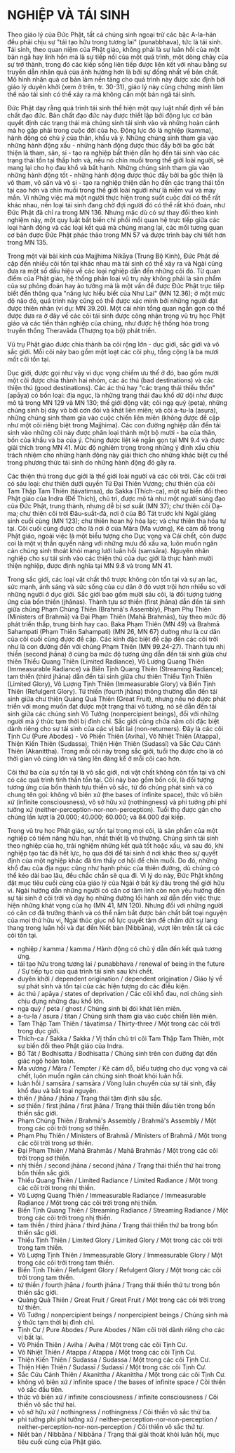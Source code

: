 # NGHIỆP VÀ TÁI SINH

Theo giáo lý của Đức Phật, tất cả chúng sinh ngoại trừ các bậc A-la-hán đều phải chịu sự "tái tạo hữu trong tương lai" (punabbhava), tức là tái sinh. Tái sinh, theo quan niệm của Phật giáo, không phải là sự luân hồi của một bản ngã hay linh hồn mà là sự tiếp nối của một quá trình, một dòng chảy của sự trở thành, trong đó các kiếp sống liên tiếp được liên kết với nhau bằng sự truyền dẫn nhân quả của ảnh hưởng hơn là bởi sự đồng nhất về bản chất. Mô hình nhân quả cơ bản làm nền tảng cho quá trình này được xác định bởi giáo lý duyên khởi (xem ở trên, tr. 30-31), giáo lý này cũng chứng minh làm thế nào tái sinh có thể xảy ra mà không cần một bản ngã tái sinh.

Đức Phật dạy rằng quá trình tái sinh thể hiện một quy luật nhất định về bản chất đạo đức. Bản chất đạo đức này được thiết lập bởi động lực cơ bản quyết định các trạng thái mà chúng sinh tái sinh vào và những hoàn cảnh mà họ gặp phải trong cuộc đời của họ. Động lực đó là nghiệp (kamma), hành động có chủ ý của thân, khẩu và ý. Những chúng sinh tham gia vào những hành động xấu - những hành động được thúc đẩy bởi ba gốc bất thiện là tham, sân, si - tạo ra nghiệp bất thiện dẫn họ đến tái sinh vào các trạng thái tồn tại thấp hơn và, nếu nó chín muồi trong thế giới loài người, sẽ mang lại cho họ đau khổ và bất hạnh. Những chúng sinh tham gia vào những hành động tốt - những hành động được thúc đẩy bởi ba gốc thiện là vô tham, vô sân và vô si - tạo ra nghiệp thiện dẫn họ đến các trạng thái tồn tại cao hơn và chín muồi trong thế giới loài người như là niềm vui và may mắn. Vì những việc mà một người thực hiện trong suốt cuộc đời có thể rất khác nhau, nên loại tái sinh đang chờ đợi người đó có thể rất khó đoán, như Đức Phật đã chỉ ra trong MN 136. Nhưng mặc dù có sự thay đổi theo kinh nghiệm này, một quy luật bất biến chi phối mối quan hệ trực tiếp giữa các loại hành động và các loại kết quả mà chúng mang lại, các mối tương quan cơ bản được Đức Phật phác thảo trong MN 57 và được trình bày chi tiết hơn trong MN 135.

Trong một vài bài kinh của Majjhima Nikāya (Trung Bộ Kinh), Đức Phật đề cập đến nhiều cõi tồn tại khác nhau mà tái sinh có thể xảy ra và Ngài cũng đưa ra một số dấu hiệu về các loại nghiệp dẫn đến những cõi đó. Từ quan điểm của Phật giáo, hệ thống phân loại vũ trụ này không phải là sản phẩm của sự phỏng đoán hay ảo tưởng mà là một vấn đề được Đức Phật trực tiếp biết đến thông qua "năng lực hiểu biết của Như Lai" (MN 12.36); ở một mức độ nào đó, quá trình này cũng có thể được xác minh bởi những người đạt được thiên nhãn (ví dụ: MN 39.20). Một cái nhìn tổng quan ngắn gọn có thể được đưa ra ở đây về các cõi tái sinh được công nhận trong vũ trụ học Phật giáo và các tiền thân nghiệp của chúng, như được hệ thống hóa trong truyền thống Theravāda (Thượng tọa bộ) phát triển.

Vũ trụ Phật giáo được chia thành ba cõi rộng lớn - dục giới, sắc giới và vô sắc giới. Mỗi cõi này bao gồm một loạt các cõi phụ, tổng cộng là ba mươi mốt cõi tồn tại.

Dục giới, được gọi như vậy vì dục vọng chiếm ưu thế ở đó, bao gồm mười một cõi được chia thành hai nhóm, các ác thú (bad destinations) và các thiện thú (good destinations). Các ác thú hay "các trạng thái thiếu thốn" (apāya) có bốn loại: địa ngục, là những trạng thái đau khổ dữ dội như được mô tả trong MN 129 và MN 130; thế giới động vật; cõi ngạ quỷ (peta), những chúng sinh bị dày vò bởi cơn đói và khát liên miên; và cõi a-tu-la (asura), những chúng sinh tham gia vào cuộc chiến liên miên (không được đề cập như một cõi riêng biệt trong Majjhima). Các con đường nghiệp dẫn đến tái sinh vào những cõi này được phân loại thành một bộ mười - ba của thân, bốn của khẩu và ba của ý. Chúng được liệt kê ngắn gọn tại MN 9.4 và được giải thích trong MN 41. Mức độ nghiêm trọng trong những ý định xấu chịu trách nhiệm cho những hành động này giải thích cho những khác biệt cụ thể trong phương thức tái sinh do những hành động đó gây ra.

Các thiện thú trong dục giới là thế giới loài người và các cõi trời. Các cõi trời có sáu loại: chư thiên dưới quyền Tứ Đại Thiên Vương; chư thiên của cõi Tam Thập Tam Thiên (tāvatimsa), do Sakka (Thích-ca), một sự biến đổi theo Phật giáo của Indra (Đế Thích), chủ trì, được mô tả như một người sùng đạo của Đức Phật, trung thành, nhưng dễ bị sơ suất (MN 37); chư thiên cõi Dạ-ma; chư thiên cõi trời Đâu-suất-đà, nơi ở của Bồ Tát trước khi Ngài giáng sinh cuối cùng (MN 123); chư thiên hoan hỷ hóa lạc; và chư thiên tha hóa tự tại. Cõi cuối cùng được cho là nơi ở của Māra (Ma vương), Kẻ cám dỗ trong Phật giáo, ngoài việc là một biểu tượng cho Dục vọng và Cái chết, còn được coi là một vị thần quyền năng với những mưu đồ xấu xa, luôn muốn ngăn cản chúng sinh thoát khỏi mạng lưới luân hồi (samsāra). Nguyên nhân nghiệp cho sự tái sinh vào các thiện thú của dục giới là thực hành mười thiện nghiệp, được định nghĩa tại MN 9.8 và trong MN 41.

Trong sắc giới, các loại vật chất thô trược không còn tồn tại và sự an lạc, sức mạnh, ánh sáng và sức sống của cư dân ở đó vượt trội hơn nhiều so với những người ở dục giới. Sắc giới bao gồm mười sáu cõi, là đối tượng tương ứng của bốn thiền (jhānas). Thành tựu sơ thiền (first jhāna) dẫn đến tái sinh giữa chúng Phạm Chúng Thiên (Brahmā's Assembly), Phạm Phụ Thiên (Ministers of Brahmā) và Đại Phạm Thiên (Mahā Brahmās), tùy theo mức độ phát triển thấp, trung bình hay cao. Baka Phạm Thiên (MN 49) và Brahmā Sahampati (Phạm Thiên Sahampati) (MN 26, MN 67) dường như là cư dân của cõi cuối cùng được đề cập. Các kinh đặc biệt đề cập đến các cõi trời như là con đường đến với chúng Phạm Thiên (MN 99.24-27). Thành tựu nhị thiền (second jhāna) ở cùng ba mức độ tương ứng dẫn đến tái sinh giữa chư thiên Thiểu Quang Thiên (Limited Radiance), Vô Lượng Quang Thiên (Immeasurable Radiance) và Biến Tịnh Quang Thiên (Streaming Radiance); tam thiền (third jhāna) dẫn đến tái sinh giữa chư thiên Thiểu Tịnh Thiên (Limited Glory), Vô Lượng Tịnh Thiên (Immeasurable Glory) và Biến Tịnh Thiên (Refulgent Glory). Tứ thiền (fourth jhāna) thông thường dẫn đến tái sinh giữa chư thiên Quảng Quả Thiên (Great Fruit), nhưng nếu nó được phát triển với mong muốn đạt được một trạng thái vô tưởng, nó sẽ dẫn đến tái sinh giữa các chúng sinh Vô Tưởng (nonpercipient beings), đối với những người mà ý thức tạm thời bị đình chỉ. Sắc giới cũng chứa năm cõi đặc biệt dành riêng cho sự tái sinh của các vị bất lai (non-returners). Đây là các cõi Tịnh Cư (Pure Abodes) - Vô Phiền Thiên (Aviha), Vô Nhiệt Thiên (Atappa), Thiện Kiến Thiên (Sudassa), Thiện Hiện Thiên (Sudassī) và Sắc Cứu Cánh Thiên (Akanittha). Trong mỗi cõi này trong sắc giới, tuổi thọ được cho là có thời gian vô cùng lớn và tăng lên đáng kể ở mỗi cõi cao hơn.

Cõi thứ ba của sự tồn tại là vô sắc giới, nơi vật chất không còn tồn tại và chỉ có các quá trình tinh thần tồn tại. Cõi này bao gồm bốn cõi, là đối tượng tương ứng của bốn thành tựu thiền vô sắc, từ đó chúng phát sinh và có chung tên gọi: không vô biên xứ (the bases of infinite space), thức vô biên xứ (infinite consciousness), vô sở hữu xứ (nothingness) và phi tưởng phi phi tưởng xứ (neither-perception-nor-non-perception). Tuổi thọ được gán cho chúng lần lượt là 20.000; 40.000; 60.000; và 84.000 đại kiếp.

Trong vũ trụ học Phật giáo, sự tồn tại trong mọi cõi, là sản phẩm của một nghiệp có tiềm năng hữu hạn, nhất thiết là vô thường. Chúng sinh tái sinh theo nghiệp của họ, trải nghiệm những kết quả tốt hoặc xấu, và sau đó, khi nghiệp tạo tác đã hết lực, họ qua đời để tái sinh ở nơi khác theo sự quyết định của một nghiệp khác đã tìm thấy cơ hội để chín muồi. Do đó, những khổ đau của địa ngục cũng như hạnh phúc của thiên đường, dù chúng có thể kéo dài bao lâu, đều chắc chắn sẽ qua đi. Vì lý do này, Đức Phật không đặt mục tiêu cuối cùng của giáo lý của Ngài ở bất kỳ đâu trong thế giới hữu vi. Ngài hướng dẫn những người có căn cơ tâm linh còn non yếu hướng đến sự tái sinh ở cõi trời và dạy họ những đường lối hành xử dẫn đến việc thực hiện những khát vọng của họ (MN 41, MN 120). Nhưng đối với những người có căn cơ đã trưởng thành và có thể nắm bắt được bản chất bất toại nguyện của mọi thứ hữu vi, Ngài thúc giục nỗ lực quyết tâm để chấm dứt sự lang thang trong luân hồi và đạt đến Niết bàn (Nibbāna), vượt lên trên tất cả các cõi tồn tại.

<!-- Từ ngữ -->
* nghiệp / kamma / kamma / Hành động có chủ ý dẫn đến kết quả tương ứng.
* tái tạo hữu trong tương lai / punabbhava / renewal of being in the future / Sự tiếp tục của quá trình tái sinh sau khi chết.
* duyên khởi / dependent origination / dependent origination / Giáo lý về sự phát sinh và tồn tại của các hiện tượng do các điều kiện.
* ác thú / apāya / states of deprivation / Các cõi khổ đau, nơi chúng sinh chịu đựng những đau khổ lớn.
* ngạ quỷ / peta / ghost / Chúng sinh bị đói khát liên miên.
* a-tu-la / asura / titan / Chúng sinh tham gia vào cuộc chiến liên miên.
* Tam Thập Tam Thiên / tāvatimsa / Thirty-three / Một trong các cõi trời trong dục giới.
* Thích-ca / Sakka / Sakka / Vị thần chủ trì cõi Tam Thập Tam Thiên, một sự biến đổi theo Phật giáo của Indra.
* Bồ Tát / Bodhisatta / Bodhisatta / Chúng sinh trên con đường đạt đến giác ngộ hoàn toàn.
* Ma vương / Māra / Tempter / Kẻ cám dỗ, biểu tượng cho dục vọng và cái chết, luôn muốn ngăn cản chúng sinh thoát khỏi luân hồi.
* luân hồi / samsāra / samsāra / Vòng luân chuyển của sự tái sinh, đầy khổ đau và bất toại nguyện.
* thiền / jhāna / jhāna / Trạng thái tâm định sâu sắc.
* sơ thiền / first jhāna / first jhāna / Trạng thái thiền đầu tiên trong bốn thiền sắc giới.
* Phạm Chúng Thiên / Brahmā's Assembly / Brahmā's Assembly / Một trong các cõi trời trong sơ thiền.
* Phạm Phụ Thiên / Ministers of Brahmā / Ministers of Brahmā / Một trong các cõi trời trong sơ thiền.
* Đại Phạm Thiên / Mahā Brahmās / Mahā Brahmās / Một trong các cõi trời trong sơ thiền.
* nhị thiền / second jhāna / second jhāna / Trạng thái thiền thứ hai trong bốn thiền sắc giới.
* Thiểu Quang Thiên / Limited Radiance / Limited Radiance / Một trong các cõi trời trong nhị thiền.
* Vô Lượng Quang Thiên / Immeasurable Radiance / Immeasurable Radiance / Một trong các cõi trời trong nhị thiền.
* Biến Tịnh Quang Thiên / Streaming Radiance / Streaming Radiance / Một trong các cõi trời trong nhị thiền.
* tam thiền / third jhāna / third jhāna / Trạng thái thiền thứ ba trong bốn thiền sắc giới.
* Thiểu Tịnh Thiên / Limited Glory / Limited Glory / Một trong các cõi trời trong tam thiền.
* Vô Lượng Tịnh Thiên / Immeasurable Glory / Immeasurable Glory / Một trong các cõi trời trong tam thiền.
* Biến Tịnh Thiên / Refulgent Glory / Refulgent Glory / Một trong các cõi trời trong tam thiền.
* tứ thiền / fourth jhāna / fourth jhāna / Trạng thái thiền thứ tư trong bốn thiền sắc giới.
* Quảng Quả Thiên / Great Fruit / Great Fruit / Một trong các cõi trời trong tứ thiền.
* Vô Tưởng / nonpercipient beings / nonpercipient beings / Chúng sinh mà ý thức tạm thời bị đình chỉ.
* Tịnh Cư / Pure Abodes / Pure Abodes / Năm cõi trời dành riêng cho các vị bất lai.
* Vô Phiền Thiên / Aviha / Aviha / Một trong các cõi Tịnh Cư.
* Vô Nhiệt Thiên / Atappa / Atappa / Một trong các cõi Tịnh Cư.
* Thiện Kiến Thiên / Sudassa / Sudassa / Một trong các cõi Tịnh Cư.
* Thiện Hiện Thiên / Sudassī / Sudassī / Một trong các cõi Tịnh Cư.
* Sắc Cứu Cánh Thiên / Akanittha / Akanittha / Một trong các cõi Tịnh Cư.
* không vô biên xứ / infinite space / the bases of infinite space / Cõi thiền vô sắc đầu tiên.
* thức vô biên xứ / infinite consciousness / infinite consciousness / Cõi thiền vô sắc thứ hai.
* vô sở hữu xứ / nothingness / nothingness / Cõi thiền vô sắc thứ ba.
* phi tưởng phi phi tưởng xứ / neither-perception-nor-non-perception / neither-perception-nor-non-perception / Cõi thiền vô sắc thứ tư.
* Niết bàn / Nibbāna / Nibbāna / Trạng thái giải thoát khỏi luân hồi, mục tiêu cuối cùng của Phật giáo.
